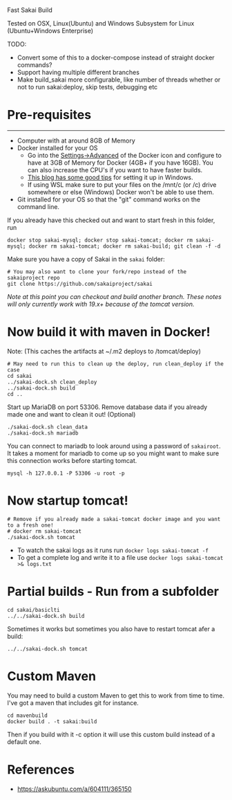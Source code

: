 Fast Sakai Build

Tested on OSX, Linux(Ubuntu) and Windows Subsystem for Linux (Ubuntu+Windows Enterprise)

TODO: 
* Convert some of this to a docker-compose instead of straight docker commands?
* Support having multiple different branches
* Make build_sakai more configurable, like number of threads whether or not to run sakai:deploy, skip tests, debugging etc

# Pre-requisites
--------------
* Computer with at around 8GB of Memory
* Docker installed for your OS
  * Go into the [Settings->Advanced](https://stackoverflow.com/a/44533437/3708872) of the Docker icon and configure to have at 3GB of Memory for Docker (4GB+ if you have 16GB). You can also increase the CPU's if you want to have faster builds.
  * [This blog has some good tips](https://nickjanetakis.com/blog/setting-up-docker-for-windows-and-wsl-to-work-flawlessly) for setting it up in Windows.
  * If using WSL make sure to put your files on the /mnt/c (or /c) drive somewhere or else (Windows) Docker won't be able to use them.
* Git installed for your OS so that the "git" command works on the command line.

If you already have this checked out and want to start fresh in this folder, run
```
docker stop sakai-mysql; docker stop sakai-tomcat; docker rm sakai-mysql; docker rm sakai-tomcat; docker rm sakai-build; git clean -f -d
```
Make sure you have a copy of Sakai in the `sakai` folder:
```
# You may also want to clone your fork/repo instead of the sakaiproject repo
git clone https://github.com/sakaiproject/sakai
```

*Note at this point you can checkout and build another branch. These notes will only currently work with 19.x+ because of the tomcat version.*

# Now build it with maven in Docker! 
Note: (This caches the artifacts at ~/.m2 deploys to /tomcat/deploy)

```
# May need to run this to clean up the deploy, run clean_deploy if the case
cd sakai
../sakai-dock.sh clean_deploy
../sakai-dock.sh build
cd ..
```

Start up MariaDB on port 53306.
Remove database data if you already made one and want to clean it out! (Optional)

```
./sakai-dock.sh clean_data
./sakai-dock.sh mariadb
```

You can connect to mariadb to look around using a password of `sakairoot`.  It takes a moment for
mariadb to come up so you might want to make sure this connection works before starting tomcat.
```
mysql -h 127.0.0.1 -P 53306 -u root -p
```

# Now startup tomcat!
```
# Remove if you already made a sakai-tomcat docker image and you want to a fresh one!
# docker rm sakai-tomcat
./sakai-dock.sh tomcat
```

* To watch the sakai logs as it runs run 
`docker logs sakai-tomcat -f`
* To get a complete log and write it to a file use
`docker logs sakai-tomcat >& logs.txt`

# Partial builds - Run from a subfolder
```
cd sakai/basiclti
../../sakai-dock.sh build
```

Sometimes it works but sometimes you also have to restart tomcat afer a build:
```
../../sakai-dock.sh tomcat
```

# Custom Maven
You may need to build a custom Maven to get this to work from time to time. I've got a maven that includes git for instance.
```
cd mavenbuild
docker build . -t sakai:build
```

Then if you build with it -c option it will use this custom build instead of a default one.

# References
* https://askubuntu.com/a/604111/365150
